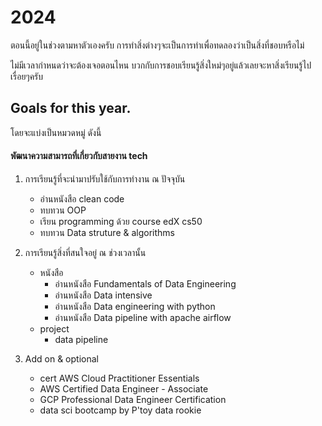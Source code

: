 # 2024

ตอนนี้อยู่ในช่วงตามหาตัวเองครับ การทำสิ่งต่างๆจะเป็นการทำเพื่อทดลองว่าเป็นสิ่งที่ชอบหรือไม่

ไม่มีเวลากำหนดว่าจะต้องเจอตอนไหน บวกกับการชอบเรียนรู้สิ่งใหม่ๆอยู่แล้วเลยจะหาสิ่งเรียนรู้ไปเรื่อยๆครับ

## Goals for this year.

โดยจะแบ่งเป็นหมวดหมู่ ดังนี้

#### พัฒนาความสามารถที่เกี่ยวกับสายงาน tech
1. การเรียนรู้ที่จะนำมาปรับใช้กับการทำงาน ณ ปัจจุบัน
    - อ่านหนังสือ clean code
    - ทบทวน OOP
    - เรียน programming ด้วย course edX cs50
    - ทบทวน Data struture & algorithms

2. การเรียนรู้สิ่งที่สนใจอยู่ ณ ช่วงเวลานั้น
    - หนังสือ
        - อ่านหนังสือ Fundamentals of Data Engineering
        - อ่านหนังสือ Data intensive
        - อ่านหนังสือ Data engineering with python
        - อ่านหนังสือ Data pipeline with apache airflow
    - project
        - data pipeline

3. Add on & optional
   - cert AWS Cloud Practitioner Essentials
   - AWS Certified Data Engineer - Associate
   - GCP Professional Data Engineer Certification
   - data sci bootcamp by P'toy data rookie
